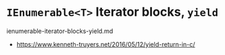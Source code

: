 # `IEnumerable<T>` Iterator blocks, `yield`

ienumerable-iterator-blocks-yield.md

*   https://www.kenneth-truyers.net/2016/05/12/yield-return-in-c/